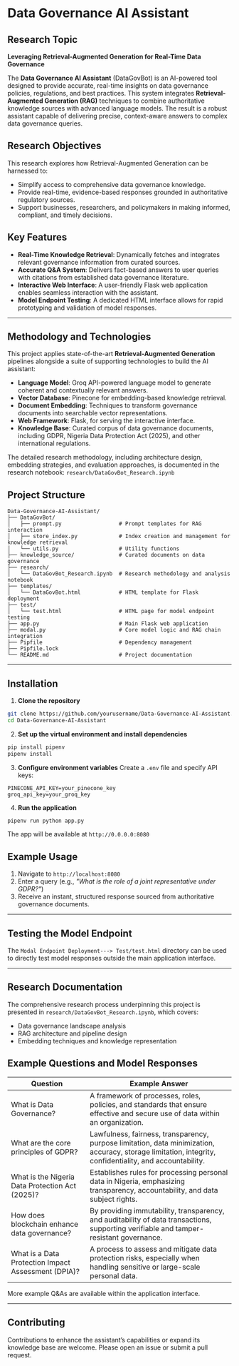 # Data Governance AI Assistant

## Research Topic

**Leveraging Retrieval-Augmented Generation for Real-Time Data Governance**

The **Data Governance AI Assistant** (DataGovBot) is an AI-powered tool designed to provide accurate, real-time insights on data governance policies, regulations, and best practices.
This system integrates **Retrieval-Augmented Generation (RAG)** techniques to combine authoritative knowledge sources with advanced language models. The result is a robust assistant capable of delivering precise, context-aware answers to complex data governance queries.

## Research Objectives

This research explores how Retrieval-Augmented Generation can be harnessed to:

* Simplify access to comprehensive data governance knowledge.
* Provide real-time, evidence-based responses grounded in authoritative regulatory sources.
* Support businesses, researchers, and policymakers in making informed, compliant, and timely decisions.

## Key Features

* **Real-Time Knowledge Retrieval**: Dynamically fetches and integrates relevant governance information from curated sources.
* **Accurate Q\&A System**: Delivers fact-based answers to user queries with citations from established data governance literature.
* **Interactive Web Interface**: A user-friendly Flask web application enables seamless interaction with the assistant.
* **Model Endpoint Testing**: A dedicated HTML interface allows for rapid prototyping and validation of model responses.

---

## Methodology and Technologies

This project applies state-of-the-art **Retrieval-Augmented Generation** pipelines alongside a suite of supporting technologies to build the AI assistant:

* **Language Model**: Groq API-powered language model to generate coherent and contextually relevant answers.
* **Vector Database**: Pinecone for embedding-based knowledge retrieval.
* **Document Embedding**: Techniques to transform governance documents into searchable vector representations.
* **Web Framework**: Flask, for serving the interactive interface.
* **Knowledge Base**: Curated corpus of data governance documents, including GDPR, Nigeria Data Protection Act (2025), and other international regulations.

The detailed research methodology, including architecture design, embedding strategies, and evaluation approaches, is documented in the research notebook:
`research/DataGovBot_Research.ipynb`


## Project Structure

```
Data-Governance-AI-Assistant/
├── DataGovBot/              
│   ├── prompt.py                  # Prompt templates for RAG interaction
│   ├── store_index.py             # Index creation and management for knowledge retrieval
│   └── utils.py                   # Utility functions
├── knowledge_source/              # Curated documents on data governance
├── research/
│   └── DataGovBot_Research.ipynb  # Research methodology and analysis notebook
├── templates/
│   └── DataGovBot.html            # HTML template for Flask deployment
├── test/
│   └── test.html                  # HTML page for model endpoint testing
├── app.py                         # Main Flask web application
├── modal.py                       # Core model logic and RAG chain integration
├── Pipfile                        # Dependency management
├── Pipfile.lock
└── README.md                      # Project documentation
```

---

## Installation

1. **Clone the repository**

```bash
git clone https://github.com/yourusername/Data-Governance-AI-Assistant.git
cd Data-Governance-AI-Assistant
```

2. **Set up the virtual environment and install dependencies**

```bash
pip install pipenv
pipenv install
```

3. **Configure environment variables**
   Create a `.env` file and specify API keys:

```
PINECONE_API_KEY=your_pinecone_key
groq_api_key=your_groq_key
```

4. **Run the application**

```bash
pipenv run python app.py
```

The app will be available at `http://0.0.0.0:8080`

## Example Usage

1. Navigate to `http://localhost:8080`
2. Enter a query (e.g.,
   *"What is the role of a joint representative under GDPR?"*)
3. Receive an instant, structured response sourced from authoritative governance documents.

---

## Testing the Model Endpoint

The `Modal Endpoint Deployment---> Test/test.html` directory can be used to directly test model responses outside the main application interface.

---

## Research Documentation

The comprehensive research process underpinning this project is presented in
`research/DataGovBot_Research.ipynb`, which covers:

* Data governance landscape analysis
* RAG architecture and pipeline design
* Embedding techniques and knowledge representation

## Example Questions and Model Responses

| **Question**                                        | **Example Answer**                                                                                                                                       |
| --------------------------------------------------- | -------------------------------------------------------------------------------------------------------------------------------------------------------- |
| What is Data Governance?                            | A framework of processes, roles, policies, and standards that ensure effective and secure use of data within an organization.                            |
| What are the core principles of GDPR?               | Lawfulness, fairness, transparency, purpose limitation, data minimization, accuracy, storage limitation, integrity, confidentiality, and accountability. |
| What is the Nigeria Data Protection Act (2025)?     | Establishes rules for processing personal data in Nigeria, emphasizing transparency, accountability, and data subject rights.                            |
| How does blockchain enhance data governance?        | By providing immutability, transparency, and auditability of data transactions, supporting verifiable and tamper-resistant governance.                   |
| What is a Data Protection Impact Assessment (DPIA)? | A process to assess and mitigate data protection risks, especially when handling sensitive or large-scale personal data.                                 |

More example Q\&As are available within the application interface.

---

## Contributing

Contributions to enhance the assistant’s capabilities or expand its knowledge base are welcome.
Please open an issue or submit a pull request.